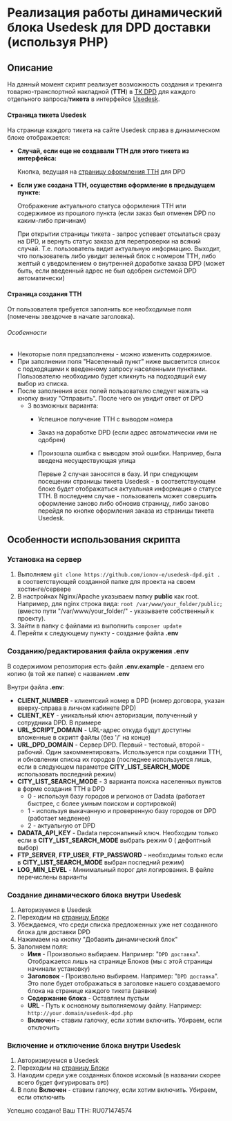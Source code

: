 # Реализация работы динамический блока Usedesk для DPD доставки (используя PHP)

## Описание

На данный момент скрипт реализует возможность создания и трекинга товарно-транспортной накладной (**ТТН**)
в [ТК DPD](https://www.dpd.ru/) для каждого отдельного запроса/**тикета** в интерфейсе [Usedesk](https://usedesk.ru).

#### Страница тикета Usedesk

На странице каждого тикета на сайте Usedesk справа в динамическом блоке отображается:

- **Случай, если еще не создавали ТТН для этого тикета из интерфейса:**

  Кнопка, ведущая на [страницу оформления ТТН](#Страница-создания-ттн) для DPD


- **Если уже создана ТТН, осуществив оформление в предыдущем пункте:**

  Отображение актуального статуса оформления ТТН или содержимое из прошлого пункта (если заказ был отменен DPD по
  каким-либо причинам)

  При открытии страницы тикета - запрос успевает отсылаться сразу на DPD, и вернуть статус заказа для перепроверки на
  всякий случай. Т.е. пользователь видит актуальную информацию. Выходит, что пользователь либо увидит зеленый блок с
  номером ТТН, либо желтый с уведомлением о внутренней доработке
  заказа DPD (может быть, если введенный адрес не был одобрен системой DPD автоматически)

#### <a id="custom_anchor_name" />Страница создания ТТН

От пользователя требуется заполнить все необходимые поля (помечены звездочке в начале заголовка).

###### Особенности

- Некоторые поля предзаполнены - можно изменить содержимое.
- При заполнении поля "Населенный пункт" ниже высветится список с подходящими к введенному запросу населенными пунктами.
  Пользователю необходимо будет кликнуть на подходящий ему выбор из списка.
- После заполнения всех полей пользователю следует нажать на кнопку внизу "Отправить". После чего он увидит ответ от DPD
    - 3 возможных варианта:
        - Успешное получение ТТН с выводом номера
        - Заказ на доработке DPD (если адрес автоматически ими не одобрен)
        - Произошла ошибка с выводом этой ошибки. Например, была введена несуществующая улица

          Первые 2 случая заносятся в базу. И при следующем посещении страницы тикета Usedesk - в соответствующем блоке
          будет отображаться актуальная информация о статусе ТТН. В последнем случае - пользователь может совершить
          оформление заново либо обновив страницу, либо заново перейдя по кнопке оформления заказа из страницы тикета
          Usedesk.

## Особенности использования скрипта

### Установка на сервер

1. Выполняем `git clone https://github.com/ionov-e/usedesk-dpd.git .` в соответствующей созданной папке для проекта на
   своем хостинге/сервере
2. В настройках Nginx/Apache указываем папку **public** как root. Например, для nginx строка
   вида: `root /var/www/your_folder/public;` (вместо пути "/var/www/your_folder/" - указываете собственный к проекту).
3. Зайти в папку с файлами из выполнить `composer update`
4. Перейти к следующему пункту - создание файла **.env**

### Созданию/редактирования файла окружения **.env**

В содержимом репозитория есть файл **.env.example** - делаем его копию (в той же папке) с названием **.env**

Внутри файла **.env**:

- **CLIENT_NUMBER** - клиентский номер в DPD (номер договора, указан вверху-справа в личном кабинете DPD)
- **CLIENT_KEY** - уникальный ключ авторизации, полученный у сотрудника DPD. В примере
- **URL_SCRIPT_DOMAIN** - URL-адрес откуда будут доступны вложенные в скрипт файлы (без '/' на конце)
- **URL_DPD_DOMAIN** - Сервер DPD. Первый - тестовый, второй - рабочий. Один закомментировать. Используется при создании
  ТТН, и обновлении списка их городов (последнее используется лишь, если в следующем параметре **CITY_LIST_SEARCH_MODE**
  использовать последний режим)
- **CITY_LIST_SEARCH_MODE** - 3 варианта поиска населенных пунктов в форме создания ТТН в DPD
    - 0 - используя базу городов и регионов от Dadata (работает быстрее, с более умным поиском и сортировкой)
    - 1 - используя выкачанную и проверенную базу городов от DPD (работает медленее)
    - 2 - актуальную от DPD
- **DADATA_API_KEY** - Dadata персональный ключ. Необходим только если в **CITY_LIST_SEARCH_MODE** выбрать режим 0 (
  дефолтный выбор)
- **FTP_SERVER**, **FTP_USER**, **FTP_PASSWORD** - необходимы только если в **CITY_LIST_SEARCH_MODE** выбран последний режим)
- **LOG_MIN_LEVEL** - Минимальный порог для логирования. В файле перечислены варианты

### Создание динамического блока внутри Usedesk

1. Авторизуемся в Usedesk
2. Переходим на [страницу Блоки](https://secure.usedesk.ru/settings/blocks)
3. Убеждаемся, что среди списка предложенных уже нет созданного блока для доставки DPD
4. Нажимаем на кнопку "Добавить динамический блок"
5. Заполняем поля:
    - **Имя** - Произвольно выбираем.
      Например: "`DPD доставка`". Отображается лишь на странице Блоков (мы с этой страницы начинали установку)
    - **Заголовок** - Произвольно выбираем.
      Например: "`DPD доставка`". Это поле будет отображаться в заголовке нашего создаваемого блока на странице каждого
      тикета (заявки)
    - **Содержание блока** - Оставляем пустым
    - **URL** - Путь к основному выполняемому файлу. Например: `http://your.domain/usedesk-dpd.php`
    - **Включен** - ставим галочку, если хотим включить. Убираем, если отключить

### Включение и отключение блока внутри Usedesk

1. Авторизируемся в Usedesk
2. Переходим на [страницу Блоки](https://secure.usedesk.ru/settings/blocks)
3. Находим среди уже созданных блоков искомый (в названии скорее всего будет фигурировать `DPD`)
4. В поле **Включен** - ставим галочку, если хотим включить. Убираем, если отключить

Успешно создано! Ваш ТТН: RU071474574